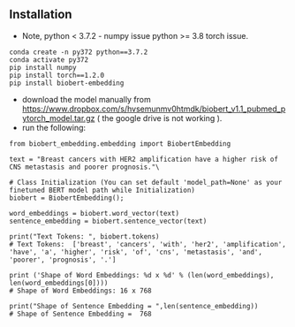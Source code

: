 

## Installation
* Note, python < 3.7.2 - numpy issue
python >= 3.8 torch issue.

```
conda create -n py372 python==3.7.2
conda activate py372
pip install numpy
pip install torch==1.2.0
pip install biobert-embedding
```

* download the model manually from 
https://www.dropbox.com/s/hvsemunmv0htmdk/biobert_v1.1_pubmed_pytorch_model.tar.gz
( the google drive is not working ).
* run the following:
```
from biobert_embedding.embedding import BiobertEmbedding

text = "Breast cancers with HER2 amplification have a higher risk of CNS metastasis and poorer prognosis."\

# Class Initialization (You can set default 'model_path=None' as your finetuned BERT model path while Initialization)
biobert = BiobertEmbedding();

word_embeddings = biobert.word_vector(text)
sentence_embedding = biobert.sentence_vector(text)

print("Text Tokens: ", biobert.tokens)
# Text Tokens:  ['breast', 'cancers', 'with', 'her2', 'amplification', 'have', 'a', 'higher', 'risk', 'of', 'cns', 'metastasis', 'and', 'poorer', 'prognosis', '.']

print ('Shape of Word Embeddings: %d x %d' % (len(word_embeddings), len(word_embeddings[0])))
# Shape of Word Embeddings: 16 x 768

print("Shape of Sentence Embedding = ",len(sentence_embedding))
# Shape of Sentence Embedding =  768
```
